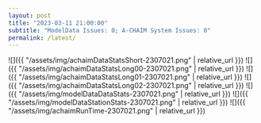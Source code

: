 ```yaml
---
layout: post
title: "2023-03-11 21:00:00"
subtitle: "ModelData Issues: 0; A-CHAIM System Issues: 0"
permalink: /latest/
---
```


![]({{ "/assets/img/achaimDataStatsShort-2307021.png" | relative_url }})
![]({{ "/assets/img/achaimDataStatsLong00-2307021.png" | relative_url }})
![]({{ "/assets/img/achaimDataStatsLong01-2307021.png" | relative_url }})
![]({{ "/assets/img/achaimDataStatsLong02-2307021.png" | relative_url }})
![]({{ "/assets/img/modelDataDataStats-2307021.png" | relative_url }})
![]({{ "/assets/img/modelDataStationStats-2307021.png" | relative_url }})
![]({{ "/assets/img/achaimRunTime-2307021.png" | relative_url }})



